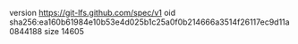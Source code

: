 version https://git-lfs.github.com/spec/v1
oid sha256:ea160b61984e10b53e4d025b1c25a0f0b214666a3514f26117ec9d11a0844188
size 14605
